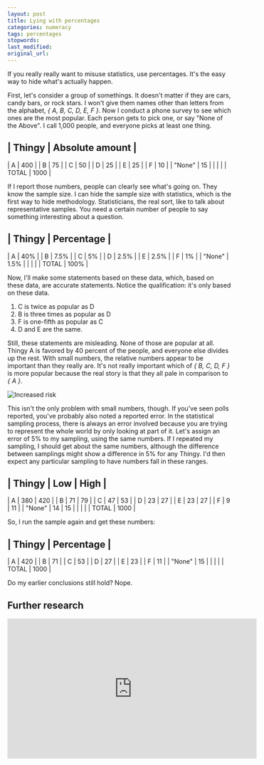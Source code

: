 ```yaml
---
layout: post
title: Lying with percentages
categories: numeracy
tags: percentages
stopwords:
last_modified:
original_url:
---
```


If you really really want to misuse statistics, use percentages. It's the easy
way to hide what's actually happen.

<!--more-->

First, let's consider a group of somethings. It doesn't matter if they
are cars, candy bars, or rock stars. I won't give them names other
than letters from the alphabet, *{ A, B, C, D, E, F }*. Now I conduct a
phone survey to see which ones are the most popular. Each person gets
to pick one, or say "None of the Above". I call 1,000 people, and
everyone picks at least one thing.

| Thingy | Absolute amount |
----------------------------
|	A         | 400 |
|	B         | 75 |
|	C         | 50 |
|	D	      | 25 |
|	E         | 25 |
|	F         | 10 |
|	"None"    | 15 |
|	| |
|	TOTAL   | 1000 |

If I report those numbers, people can clearly see what's going on. They know
the sample size. I can hide the sample size with statistics, which is the
first way to hide methodology. Statisticians, the real sort, like to talk
about representative samples. You need a certain number of people to say something interesting about a question.


| Thingy | Percentage |
----------------------------
| 	A           | 40% |
| 	B           | 7.5% |
| 	C           | 5% |
| 	D	        | 2.5% |
| 	E           | 2.5% |
| 	F           | 1% |
| 	"None"      | 1.5% |
| 	| |
| 	TOTAL       | 100% |

Now, I'll make some statements based on these data, which, based on these data,
are accurate statements. Notice the qualification: it's only
based on these data.

1. C is twice as popular as D
2. B is three times as popular as D
3. F is one-fifth as popular as C
4. D and E are the same.

Still, these statements are misleading. None of those are popular at
all. Thingy A is favored by 40 percent of the people, and everyone else
divides up the rest. With small numbers, the relative numbers appear
to be important than they really are. It's not really important which
of *{ B, C, D, F }* is more popular because the real story is that they
all pale in comparison to *{ A }*.

![Increased risk](https://imgs.xkcd.com/comics/increased_risk.png)

This isn't the only problem with small numbers, though. If you've seen
polls reported, you've probably also noted a reported error. In the
statistical sampling process, there is always an error involved
because you are trying to represent the whole world by only looking at
part of it. Let's assign an error of 5% to my sampling, using the same
numbers. If I repeated my sampling, I should get about the same
numbers, although the difference between samplings might show a
difference in 5% for any Thingy. I'd then expect any particular
sampling to have numbers fall in these ranges.

| Thingy | Low | High |
--------------------------
|	A        | 380 | 420 |
|	B         | 71  | 79 |
|	C         | 47  | 53 |
|	D	      | 23  | 27 |
|	E         | 23  | 27 |
|	F         | 9   | 11 |
|	"None"    | 14  | 15 |
| | |
|	TOTAL    | 1000 |

So, I run the sample again and get these numbers:


| Thingy | Percentage |
-----------------------
 |	A        | 420 |
 |	B        |  71 |
 |	C        |  53 |
 |	D	     |  27 |
 |	E        |  23 |
 |	F        |  11 |
 |	"None"   |  15 |
 | | |
 |	TOTAL   | 1000 |

Do my earlier conclusions still hold? Nope.

## Further research

<div class="youtube">
<iframe width="560" height="315" src="https://www.youtube.com/embed/xHjQhliXUB0" title="YouTube video player" frameborder="0" allow="accelerometer; autoplay; clipboard-write; encrypted-media; gyroscope; picture-in-picture" allowfullscreen></iframe>
</div>
